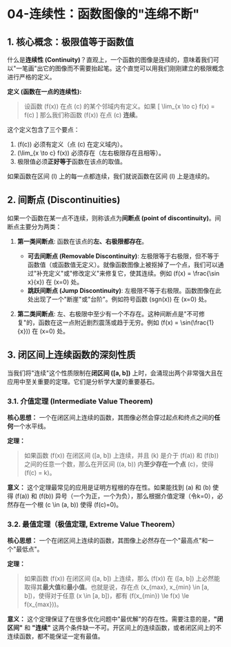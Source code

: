 # 04-连续性：函数图像的"连绵不断"

## 1. 核心概念：极限值等于函数值

什么是**连续性 (Continuity)**？直观上，一个函数的图像是连续的，意味着我们可以"一笔画"出它的图像而不需要抬起笔。这个直觉可以用我们刚刚建立的极限概念进行严格的定义。

**定义 (函数在一点的连续性):**
> 设函数 \(f(x)\) 在点 \(c\) 的某个邻域内有定义。如果
> \[ \lim_{x \to c} f(x) = f(c) \]
> 那么我们称函数 \(f(x)\) 在点 \(c\) **连续**。

这个定义包含了三个要点：

1. \(f(c)\) 必须有定义（点 \(c\) 在定义域内）。
2. \(\lim_{x \to c} f(x)\) 必须存在（左右极限存在且相等）。
3. 极限值必须**正好等于**函数在该点的取值。

如果函数在区间 \(I\) 上的每一点都连续，我们就说函数在区间 \(I\) 上是连续的。

## 2. 间断点 (Discontinuities)

如果一个函数在某一点不连续，则称该点为**间断点 (point of discontinuity)**。间断点主要分为两类：

1. **第一类间断点**: 函数在该点的**左、右极限都存在**。
    - **可去间断点 (Removable Discontinuity)**: 左极限等于右极限，但不等于函数值（或函数值无定义）。就像函数图像上被抠掉了一个点，我们可以通过"补充定义"或"修改定义"来修复它，使其连续。例如 \(f(x) = \frac{\sin x}{x}\) 在 \(x=0\) 处。
    - **跳跃间断点 (Jump Discontinuity)**: 左极限不等于右极限。函数图像在此处出现了一个"断崖"或"台阶"。例如符号函数 \(sgn(x)\) 在 \(x=0\) 处。

2. **第二类间断点**: 左、右极限中至少有一个不存在。这种间断点是"不可修复"的，函数在这一点附近剧烈震荡或趋于无穷。例如 \(f(x) = \sin(\frac{1}{x})\) 在 \(x=0\) 处。

## 3. 闭区间上连续函数的深刻性质

当我们将"连续"这个性质限制在**闭区间 \([a, b]\)** 上时，会涌现出两个非常强大且在应用中至关重要的定理。它们是分析学大厦的重要基石。

### 3.1. 介值定理 (Intermediate Value Theorem)

**核心思想：** 一个在闭区间上连续的函数，其图像必然会穿过起点和终点之间的**任何**一个水平线。

**定理：**
> 如果函数 \(f(x)\) 在闭区间 \([a, b]\) 上连续，并且 \(k\) 是介于 \(f(a)\) 和 \(f(b)\) 之间的任意一个数，那么在开区间 \((a, b)\) 内**至少存在一个点** \(c\)，使得 \(f(c) = k\)。

**意义：** 这个定理最常见的应用是证明方程根的存在性。如果能找到 \(a\) 和 \(b\) 使得 \(f(a)\) 和 \(f(b)\) 异号（一个为正，一个为负），那么根据介值定理（令k=0），必然存在一个根 \(c \in (a, b)\) 使得 \(f(c)=0\)。

### 3.2. 最值定理（极值定理, Extreme Value Theorem）

**核心思想：** 一个在闭区间上连续的函数，其图像上必然存在一个"最高点"和一个"最低点"。

**定理：**
> 如果函数 \(f(x)\) 在闭区间 \([a, b]\) 上连续，那么 \(f(x)\) 在 \([a, b]\) 上必然能取得其**最大值**和**最小值**。也就是说，存在点 \(x_{max}, x_{min} \in [a, b]\)，使得对于任意 \(x \in [a, b]\)，都有 \(f(x_{min}) \le f(x) \le f(x_{max})\)。

**意义：** 这个定理保证了在很多优化问题中"最优解"的存在性。需要注意的是，**"闭区间"** 和 **"连续"** 这两个条件缺一不可。开区间上的连续函数，或者闭区间上的不连续函数，都不能保证一定有最值。

